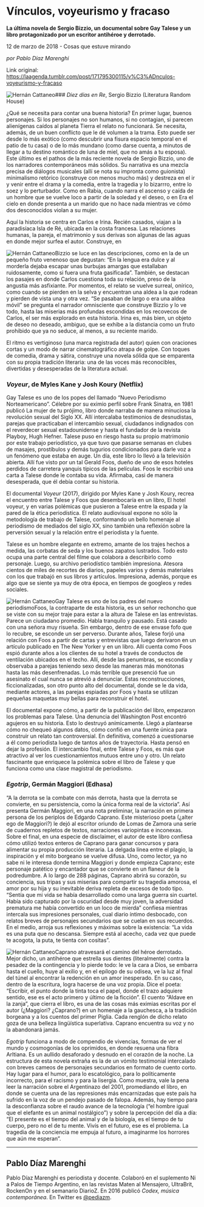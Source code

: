 # Vínculos, voyeurismo y fracaso

**La última novela de Sergio Bizzio, un documental sobre Gay Talese y un libro protagonizado por un escritor antihéroe y derrotado.**

12 de marzo de 2018 - Cosas que estuve mirando

_por Pablo Díaz Marenghi_

Link original: https://laagenda.tumblr.com/post/171795300115/v%C3%ADnculos-voyeurismo-y-fracaso

![Hernán Cattaneo](https://64.media.tumblr.com/b9106ede0cf7360d9978dd6703168340/tumblr_inline_pjzzykwXgu1t6q87u_500.jpg)### *Diez días en Re*, Sergio Bizzio (Literatura Random House)

¿Qué se necesita para contar una buena historia? En primer lugar, buenos personajes. Si los personajes no son humanos, si no contagian, si parecen alienígenas caídos al planeta Tierra el relato no funcionará. Se necesita, además, de un buen conflicto que le dé volumen a la trama. Esto puede ser desde lo más exótico (como descubrir una fisura espacio temporal en el patio de tu casa) o de lo más mundano (como darse cuenta, a minutos de llegar a tu destino romántico de luna de miel, que no amás a tu esposa). Este último es el pathos de la más reciente novela de Sergio Bizzio, uno de los narradores contemporáneos más sólidos. Su narrativa es una mezcla precisa de diálogos musicales (allí se nota su impronta como guionista) minimalismo retórico (construye con menos mucho más) y destreza en el ir y venir entre el drama y la comedia, entre la tragedia y lo bizarrro, entre lo soez y lo perturbador. Como en Rabia, cuando narra el ascenso y caída de un hombre que se vuelve loco a partir de la soledad y el deseo, o en Era el cielo en donde presenta a un marido que no hace nada mientras ve cómo dos desconocidos violan a su mujer.


Aquí la historia se centra en Carlos e Irina. Recién casados, viajan a la paradisíaca Isla de Ré, ubicada en la costa francesa. Las relaciones humanas, la pareja, el matrimonio y sus derivas son algunas de las aguas en donde mejor surfea el autor. Construye, en 

![Hernán Cattaneo](https://64.media.tumblr.com/217e792aa36a5c95c4037f9de8cded1e/tumblr_inline_pjzzyk7tdB1t6q87u_250.jpg)Bizzio se luce en las descripciones, como en la de un pequeño fruto venenoso que degustan: “En la lengua era dulce y al morderla dejaba escapar unas burbujas amargas que estallaban ruidosamente, como si fuera una fruta gasificada”. También, se destacan los pasajes en donde Carlos cuestiona toda su relación, preso de la angustia más asfixiante. Por momentos, el relato se vuelve surreal, onírico, como cuando se pierden en la selva y encuentran una aldea a la que rodean y pierden de vista una y otra vez. “Se pasaban de largo o era una aldea móvil” se pregunta el narrador omnisciente que construye Bizzio y lo ve todo, hasta las miserias más profundas escondidas en los recovecos de Carlos, el ser más explorado en esta historia. Irina es, más bien, un objeto de deseo no deseado, ambiguo, que se exhibe a la distancia como un fruto prohibido que ya no seduce, al menos, a su reciente marido. 


El ritmo es vertiginoso (una marca registrada del autor) quien con oraciones cortas y un modo de narrar cinematográfico atrapa de golpe. Con toques de comedia, drama y sátira, construye una novela sólida que se emparenta con su propia tradición literaria: una de las voces más reconocibles, divertidas y desesperadas de la literatura actual. 


### *Voyeur*, de Myles Kane y Josh Koury (Netflix)

Gay Talese es uno de los popes del llamado “Nuevo Periodismo Norteamericano”. Célebre por su eximio perfil sobre Frank Sinatra, en 1981 publicó La mujer de tu prójimo, libro donde narraba de manera minuciosa la revolución sexual del Siglo XX. Allí intercalaba testimonios de desnudistas, parejas que practicaban el intercambio sexual, ciudadanos indignados con el reverdecer sexual estadounidense y hasta el fundador de la revista Playboy, Hugh Hefner. Talese puso en riesgo hasta su propio matrimonio por este trabajo periodístico, ya que tuvo que pasarse semanas en clubes de masajes, prostíbulos y demás tugurios condicionados para darle voz a un fenómeno que estaba en auge. Un día, este libro lo llevó a la televisión abierta. Allí fue visto por un tal Gerald Foos, dueño de uno de esos hoteles perdidos de carretera yanquis típicos de las películas. Foos le escribió una carta a Talese donde le contaba su vida. Afirmaba, casi de manera desesperada, que él debía contar su historia. 


El documental *Voyeur* (2017), dirigido por Myles Kane y Josh Koury, recrea el encuentro entre Talese y Foos que desembocaría en un libro, El hotel voyeur, y en varias polémicas que pusieron a Talese entre la espada y la pared de la ética periodística. El relato audiovisual expone no sólo la metodología de trabajo de Talese, conformando un bello homenaje al periodismo de mediados del siglo XX, sino también una reflexión sobre la perversión sexual y la relación entre el periodista y la fuente. 


Talese es un hombre elegante en extremo, amante de los trajes hechos a medida, las corbatas de seda y los buenos zapatos lustrados. Todo esto ocupa una parte central del filme que colabora a describirlo como personaje. Luego, su archivo periodístico también impresiona. Atesora cientos de miles de recortes de diarios, papeles varios y demás materiales con los que trabajó en sus libros y artículos. Impresiona, además, porque es algo que se siente ya muy de otra época, en tiempos de googleos y redes sociales. 


![Hernán Cattaneo](https://64.media.tumblr.com/b9106ede0cf7360d9978dd6703168340/tumblr_inline_pjzzykwXgu1t6q87u_500.jpg)Gay Talese es uno de los padres del nuevo periodismoFoos, la contraparte de esta historia, es un señor rechoncho que se viste con su mejor traje para estar a la altura de Talese en las entrevistas. Parece un ciudadano promedio. Habla tranquilo y pausado. Está casado con una señora muy risueña. Sin embargo, dentro de ese envase fofo que lo recubre, se esconde un ser perverso. Durante años, Talese forjó una relación con Foos a partir de cartas y entrevistas que luego derivaron en un artículo publicado en The New Yorker y en un libro. Allí cuenta como Foos espió durante años a los clientes de su hotel a través de conductos de ventilación ubicados en el techo. Allí, desde las penumbras, se escondía y observaba a parejas teniendo sexo desde las maneras más monótonas hasta las más desenfrenadas. Lo más terrible que presenció fue un asesinato el cual nunca se atrevió a denunciar. Estas reconstrucciones, ficcionalizadas, son otro punto alto del documental, donde se le da vida, mediante actores, a las parejas espiadas por Foos y hasta se utilizan pequeñas maquetas muy bellas para reconstruir el hotel. 


El documental expone cómo, a partir de la publicación del libro, empezaron los problemas para Talese. Una denuncia del Washington Post encontró agujeros en su historia. Esto lo destruyó anímicamente. Llegó a plantearse cómo no chequeó algunos datos, cómo confió en una fuente única para construir un relato tan controversial. En definitiva, comenzó a cuestionarse a él como periodista luego de tantos años de trayectoria. Hasta pensó en dejar la profesión. El intercambio final, entre Talese y Foos, es más que atractivo al ver los cuestionamientos mutuos entre uno y otro. Un relato fascinante que enriquece la polémica sobre el libro de Talese y que funciona como una clase magistral de periodismo.


### *Egotrip*, Germán Maggiori (Edhasa)

“A la derrota se la combate con más derrota, hasta que la derrota se convierte, en su persistencia, como la única forma real de la victoria”. Así presenta Germán Maggiori, en una nota preliminar, la narración en primera persona de los periplos de Edgardo Caprano. Este misterioso poeta (¿alter ego de Maggiori?) le dejó al escritor oriundo de Lomas de Zamora una serie de cuadernos repletos de textos, narraciones variopintas e inconexas. Sobre el final, en una especie de disclaimer, el autor de este libro confiesa cómo utilizó textos enteros de Caprano para ganar concursos y para alimentar su propia producción literaria. La delgada línea entre el plagio, la inspiración y el mito borgeano se vuelve difusa. Uno, como lector, ya no sabe ni le interesa donde termina Maggiori y donde empieza Caprano; este personaje patético y encantador que se convierte en un flaneur de la podredumbre. A lo largo de 288 páginas, Caprano abrirá su corazón, su conciencia, sus tripas y sus miserias para compartir su tragedia amorosa, el amor por su hija y su inevitable deriva repleta de excesos de todo tipo. “Sentía que mi vida se había desarrollado como una larga guerra sin cuartel. Había sido capturado por la oscuridad desde muy joven, la adversidad prematura me había convertido en un loco de mierda” confiesa mientras intercala sus impresiones personales, cual diario íntimo desbocado, con relatos breves de personajes secundarios que se cuelan en sus recuerdos. En el medio, arroja sus reflexiones y máximas sobre la existencia: “La vida es una puta que no descansa. Siempre está al acecho, cada vez que puede te acogota, la puta, te tienta con cositas”. 


![Hernán Cattaneo](https://64.media.tumblr.com/cefd4a8da8405aa69a61331f59c12478/tumblr_inline_pjzzyloiHX1t6q87u_250.jpg)Caprano atravesará el camino del héroe derrotado. Mejor dicho, un antihéroe que estrella sus dientes (literalmente) contra la pesadez de la contingencia y lo pierde todo: le ve la cara a Dios, se embarra hasta el cuello, huye al exilio y, en el epílogo de su odisea, ve la luz al final del túnel al encontrar la redención en un amor inesperado. En su caso, dentro de la escritura, logra hacerse de una voz propia. Dice el poeta: “Escribir, el punto donde la tinta toca el papel, donde el trazo adquiere sentido, ese es el acto primero y último de la ficción”. El cuento “Aldave en la zanja”, que cierra el libro, es una de las cosas más eximias escritas por el autor (¿Maggiori? ¿Caprano?) en un homenaje a la gauchesca, a la tradición borgeana y a los cuentos del primer Piglia. Cada renglón de dicho relato goza de una belleza lingüística superlativa. Caprano encuentra su voz y no la abandonará jamás. 


*Egotrip* funciona a modo de compendio de vivencias, formas de ver el mundo y cosmogonías de los oprimidos, en donde resuena una fibra Arltiana. Es un aullido desaforado y desnudo en el corazón de la noche. La estructura de esta novela extraña es la de un vómito testimonial intercalado con breves cameos de personajes secundarios en formato de cuento corto. Hay lugar para el humor, para lo escatológico, para lo políticamente incorrecto, para el racismo y para la lisergia. Como muestra, vale la pena leer la narración sobre el Argentinazo del 2001, promediando el libro, en donde se cuenta una de las represiones más encarnizadas que este país ha sufrido en la voz de un pendejo pasado de falopa. Además, hay tiempo para la desconfianza sobre el raudo avance de la tecnología (“el hombre igual que el elefante es un animal nostálgico”) y sobre la percepción del día a día: “El presente es el tiempo del animal y de la biología, es el tiempo de tu cuerpo, pero no el de tu mente. Vivís en el futuro, ese es el problema. La tragedia de la conciencia me empuja al futuro, a imaginarme los horrores que aún me esperan”. 




---

 Pablo Díaz Marenghi
--------------------

 Pablo Díaz Marenghi es periodista y docente. Colaboró en el suplemento Ni a Palos de Tiempo Argentino, en las revistas Maten al Mensajero, UltraBrit, RockenOn y en el semanario DiarioZ. En 2016 publicó *Codex, música contemporánea*. En Twitter es [@pediazm](https://twitter.com/pediazm).

